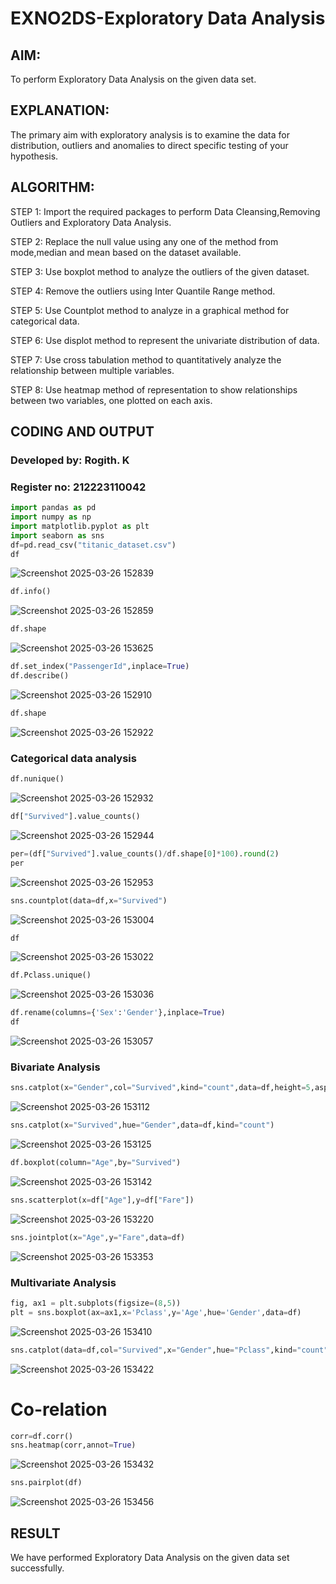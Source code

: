 # EXNO2DS-Exploratory Data Analysis
## AIM:
  To perform Exploratory Data Analysis on the given data set.
      
## EXPLANATION:
 The primary aim with exploratory analysis is to examine the data for distribution, outliers and anomalies to direct specific testing of your hypothesis.
  
## ALGORITHM:
STEP 1: Import the required packages to perform Data Cleansing,Removing Outliers and Exploratory Data Analysis.

STEP 2: Replace the null value using any one of the method from mode,median and mean based on the dataset available.

STEP 3: Use boxplot method to analyze the outliers of the given dataset.

STEP 4: Remove the outliers using Inter Quantile Range method.

STEP 5: Use Countplot method to analyze in a graphical method for categorical data.

STEP 6: Use displot method to represent the univariate distribution of data.

STEP 7: Use cross tabulation method to quantitatively analyze the relationship between multiple variables.

STEP 8: Use heatmap method of representation to show relationships between two variables, one plotted on each axis.

## CODING AND OUTPUT
### Developed by: Rogith. K   
### Register no: 212223110042
```py
import pandas as pd
import numpy as np
import matplotlib.pyplot as plt
import seaborn as sns  
df=pd.read_csv("titanic_dataset.csv")
df
```
![Screenshot 2025-03-26 152839](https://github.com/user-attachments/assets/660f628a-37a9-4ed3-a07a-31a1dbbeec1b)


```py
df.info()
```

![Screenshot 2025-03-26 152859](https://github.com/user-attachments/assets/b0376f90-88a7-4a34-b203-e0fc7de77805)

```py
df.shape
```
![Screenshot 2025-03-26 153625](https://github.com/user-attachments/assets/a3692ec6-4e07-4e97-98c0-db28b2f09faf)


```py
df.set_index("PassengerId",inplace=True)
df.describe()
```
![Screenshot 2025-03-26 152910](https://github.com/user-attachments/assets/97817493-9d3b-4f8a-b4f8-12b2c48aff2d)


```py
df.shape
```
![Screenshot 2025-03-26 152922](https://github.com/user-attachments/assets/561d9269-fc49-40c6-a937-4e466ed531f0)


### Categorical data analysis
```py
df.nunique()
```
![Screenshot 2025-03-26 152932](https://github.com/user-attachments/assets/d9e85e78-2876-4a6a-8f8d-4f6aa8a2187e)


```py
df["Survived"].value_counts()
```
![Screenshot 2025-03-26 152944](https://github.com/user-attachments/assets/2f9a4066-0d21-42e7-bff4-db2e33c9ac01)


```py
per=(df["Survived"].value_counts()/df.shape[0]*100).round(2)
per
```
![Screenshot 2025-03-26 152953](https://github.com/user-attachments/assets/37d3d984-e3bb-46b3-bc97-db7b9797899c)


```py
sns.countplot(data=df,x="Survived")
```
![Screenshot 2025-03-26 153004](https://github.com/user-attachments/assets/0df8fa63-d6c2-45a7-be64-1485d1a55f71)


```py
df
```
![Screenshot 2025-03-26 153022](https://github.com/user-attachments/assets/3f6cdde6-3895-41ee-a201-6d8b34f12e4f)


```py
df.Pclass.unique()
```
![Screenshot 2025-03-26 153036](https://github.com/user-attachments/assets/b11ba621-8b9e-4fd3-b4d2-f19acbb743ce)


```py
df.rename(columns={'Sex':'Gender'},inplace=True)
df
```
![Screenshot 2025-03-26 153057](https://github.com/user-attachments/assets/de80326b-d37d-4b7e-ae5a-d239ce84e57f)


### Bivariate Analysis
```py
sns.catplot(x="Gender",col="Survived",kind="count",data=df,height=5,aspect=.7)
```
![Screenshot 2025-03-26 153112](https://github.com/user-attachments/assets/090b3d62-a759-4303-9851-041cd5d1a619)


```py
sns.catplot(x="Survived",hue="Gender",data=df,kind="count")
```
![Screenshot 2025-03-26 153125](https://github.com/user-attachments/assets/bfe4c5cb-bca1-46a3-841c-8134e1b3f770)


```py
df.boxplot(column="Age",by="Survived")
```
![Screenshot 2025-03-26 153142](https://github.com/user-attachments/assets/952ff0f1-9e60-4403-9da3-4629be6c6a9a)


```py
sns.scatterplot(x=df["Age"],y=df["Fare"])
```
![Screenshot 2025-03-26 153220](https://github.com/user-attachments/assets/eaf7eead-f2c1-4958-b0bd-f3f78f77cbf6)


```py
sns.jointplot(x="Age",y="Fare",data=df)
```
![Screenshot 2025-03-26 153353](https://github.com/user-attachments/assets/83bfc138-50d9-40b1-9293-845f8aad4947)


### Multivariate Analysis
```py
fig, ax1 = plt.subplots(figsize=(8,5))
plt = sns.boxplot(ax=ax1,x='Pclass',y='Age',hue='Gender',data=df)
```
![Screenshot 2025-03-26 153410](https://github.com/user-attachments/assets/db0e0041-519b-45ab-98cc-5d5015d82b7a)


```py
sns.catplot(data=df,col="Survived",x="Gender",hue="Pclass",kind="count")
```
![Screenshot 2025-03-26 153422](https://github.com/user-attachments/assets/134c287b-7d09-488f-9404-e4ee6be6a560)


# Co-relation
```py
corr=df.corr()
sns.heatmap(corr,annot=True)
```
![Screenshot 2025-03-26 153432](https://github.com/user-attachments/assets/b77b0b24-9656-4abf-88fe-f920d2d8726c)


```py
sns.pairplot(df)
```
![Screenshot 2025-03-26 153456](https://github.com/user-attachments/assets/8b68060c-1ca5-4e78-ae60-1578580a7c76)


## RESULT
We have performed Exploratory Data Analysis on the given data set successfully.
